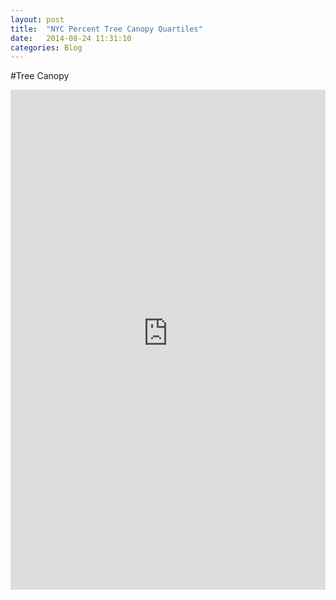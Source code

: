 ```yaml
---
layout: post
title:  "NYC Percent Tree Canopy Quartiles"
date:   2014-08-24 11:31:10
categories: Blog 
---
```


#Tree Canopy

<iframe width='100%' height='800' frameborder='0' src='http://cartodbacademy.cartodb.com/viz/ab345438-f185-11e3-80b8-0e73339ffa50/embed_map' allowfullscreen webkitallowfullscreen mozallowfullscreen oallowfullscreen msallowfullscreen></iframe>
